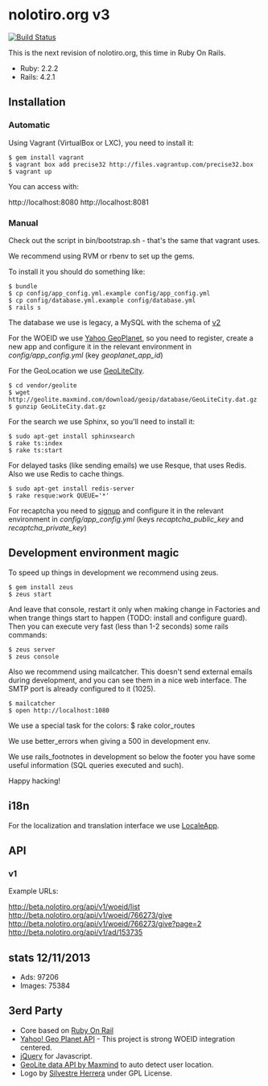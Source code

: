# nolotiro.org v3

[![Build Status](https://travis-ci.org/alabs/nolotiro.org.png?branch=master)](https://travis-ci.org/alabs/nolotiro.org)

This is the next revision of nolotiro.org, this time in Ruby On Rails.

* Ruby: 2.2.2
* Rails: 4.2.1

## Installation

### Automatic

Using Vagrant (VirtualBox or LXC), you need to install it:

    $ gem install vagrant
    $ vagrant box add precise32 http://files.vagrantup.com/precise32.box
    $ vagrant up

You can access with: 

http://localhost:8080
http://localhost:8081

### Manual

Check out the script in bin/bootstrap.sh - that's the same that vagrant uses. 

We recommend using RVM or rbenv to set up the gems. 

To install it you should do something like: 

    $ bundle
    $ cp config/app_config.yml.example config/app_config.yml
    $ cp config/database.yml.example config/database.yml
    $ rails s

The database we use is legacy, a MySQL with the schema of [v2](https://github.com/alabs/nolotiro)

For the WOEID we use [Yahoo GeoPlanet](http://developer.yahoo.com/geo/geoplanet/),
so you need to register, create a new app and configure it in the relevant environment in
*config/app_config.yml* (key *geoplanet_app_id*)

For the GeoLocation we use [GeoLiteCity](http://dev.maxmind.com/geoip/legacy/geolite/). 

    $ cd vendor/geolite
    $ wget http://geolite.maxmind.com/download/geoip/database/GeoLiteCity.dat.gz
    $ gunzip GeoLiteCity.dat.gz

For the search we use Sphinx, so you'll need to install it: 

    $ sudo apt-get install sphinxsearch
    $ rake ts:index
    $ rake ts:start

For delayed tasks (like sending emails) we use Resque, that uses Redis. Also we use Redis to cache things. 

    $ sudo apt-get install redis-server
    $ rake resque:work QUEUE='*'

For recaptcha you need to [signup](https://www.google.com/recaptcha/admin/create)
and configure it in the relevant environment in *config/app_config.yml* (keys 
*recaptcha_public_key* and *recaptcha_private_key*)

## Development environment magic

To speed up things in development we recommend using zeus.

    $ gem install zeus
    $ zeus start 

And leave that console, restart it only when making change in Factories and when
trange things start to happen (TODO: install and configure guard). Then you can 
execute very fast (less than 1-2 seconds) some rails commands: 

    $ zeus server
    $ zeus console

Also we recommend using mailcatcher. This doesn't send external emails during
development, and you can see them in a nice web interface. The SMTP port is 
already configured to it (1025).

    $ mailcatcher
    $ open http://localhost:1080

We use a special task for the colors: 
    $ rake color_routes

We use better_errors when giving a 500 in development env. 

We use rails_footnotes in development so below the footer you have
some useful information (SQL queries executed and such). 

Happy hacking!

## i18n 

For the localization and translation interface we use [LocaleApp](http://accounts.localeapp.com/projects/6872).

## API 

### v1

Example URLs: 

http://beta.nolotiro.org/api/v1/woeid/list 
http://beta.nolotiro.org/api/v1/woeid/766273/give
http://beta.nolotiro.org/api/v1/woeid/766273/give?page=2
http://beta.nolotiro.org/api/v1/ad/153735

## stats 12/11/2013

* Ads: 97206
* Images: 75384

## 3erd Party

* Core based on [Ruby On Rail](http://rubyonrails.org/)
* [Yahoo! Geo Planet API](http://developer.yahoo.com/geo/geoplanet/) - This project is strong WOEID integration centered.
* [jQuery](http://jquery.com/) for Javascript.
* [GeoLite data API by Maxmind](http://www.maxmind.com/app/geolitecity) to auto detect user location.
* Logo by [Silvestre Herrera](http://www.silvestre.com.ar/) under GPL License.
